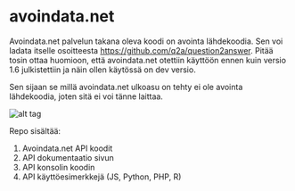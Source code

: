 avoindata.net
=============


Avoindata.net palvelun takana oleva koodi on avointa lähdekoodia. Sen voi ladata itselle osoitteesta https://github.com/q2a/question2answer. Pitää tosin ottaa huomioon, että avoindata.net otettiin käyttöön ennen kuin versio 1.6 julkistettiin ja näin ollen käytössä on dev versio.

Sen sijaan se millä avoindata.net ulkoasu on tehty ei ole avointa lähdekoodia, joten sitä ei voi tänne laittaa.

![alt tag](http://avoindata.net/images/github/avoin-front.png)

Repo sisältää:

1. Avoindata.net API koodit
2. API dokumentaatio sivun
3. API konsolin koodin
4. API käyttöesimerkkejä (JS, Python, PHP, R)
